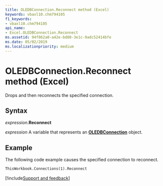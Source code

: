 ```yaml
---
title: OLEDBConnection.Reconnect method (Excel)
keywords: vbaxl10.chm794105
f1_keywords:
- vbaxl10.chm794105
api_name:
- Excel.OLEDBConnection.Reconnect
ms.assetid: 94f862a0-a42e-bd80-3e1c-9adc52414bfe
ms.date: 05/02/2019
ms.localizationpriority: medium
---
```



# OLEDBConnection.Reconnect method (Excel)

Drops and then reconnects the specified connection.


## Syntax

_expression_.**Reconnect**

_expression_ A variable that represents an **[OLEDBConnection](Excel.OLEDBConnection.md)** object.


## Example

The following code example causes the specified connection to reconnect.

```vb
ThisWorkbook.Connections(1).Reconnect
```




[!include[Support and feedback](~/includes/feedback-boilerplate.md)]